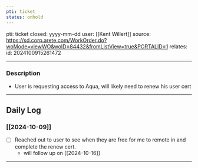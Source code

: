 ```yaml
---
pti: ticket
status: onhold
---
```

pti: ticket 
closed: yyyy-mm-dd
user: [[Kent Willert]]
source: https://sd.corp.arete.com/WorkOrder.do?woMode=viewWO&woID=84432&fromListView=true&PORTALID=1
relates: 
id: 2024100915261472

---
### Description
- User is requesting access to Aqua, will likely need to renew his user cert
---
## Daily Log
### [[2024-10-09]]
- [ ] Reached out to user to see when they are free for me to remote in and complete the renew cert.
	- will follow up on [[2024-10-16]]
---